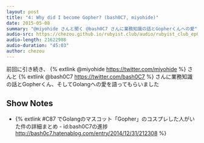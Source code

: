 ```yaml
---
layout: post
title: "4: Why did I become Gopher? (bash0C7, miyohide)"
date: 2015-05-08
summary: "@miyohide さんと聞く @bash0C7 さんに業務知識の話とGopherくんへの愛"
audio-src: https://chezou.github.io/rubyist.club/audio/rubyist_club_ep04.mp3
audio-length: 21622908
audio-duration: "45:03"
author: chezou
---
```


前回に引き続き、 {% extlink @miyohide https://twitter.com/miyohide %} さんと {% extlink @bash0C7 https://twitter.com/bash0C7 %} さんに業務知識の話とGopherくん、そしてGolangへの愛を語ってもらいました

## Show Notes

- {% extlink #C87 でGolangのマスコット「Gopher」のコスプレした人がいた件の詳細まとめ - id:bash0C7の進捗 http://bash0c7.hatenablog.com/entry/2014/12/31/212308 %}
